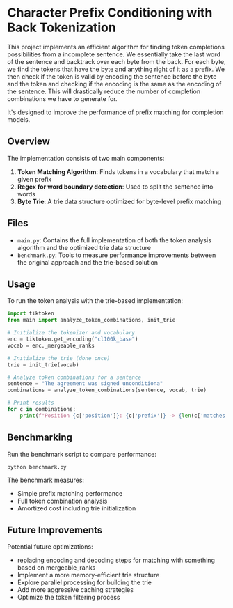 # Character Prefix Conditioning with Back Tokenization

This project implements an efficient algorithm for finding token completions possibilities from a incomplete sentence.
We essentially take the last word of the sentence and backtrack over each byte from the back.
For each byte, we find the tokens that have the byte and anything right of it as a prefix.
We then check if the token is valid by encoding the sentence before the byte and the token and checking if the encoding is the same as the encoding of the sentence. This will drastically reduce the number of completion combinations we have to generate for.

It's designed to improve the performance of prefix matching for completion models.

## Overview

The implementation consists of two main components:

1. **Token Matching Algorithm**: Finds tokens in a vocabulary that match a given prefix
2. **Regex for word boundary detection**: Used to split the sentence into words
3. **Byte Trie**: A trie data structure optimized for byte-level prefix matching


## Files

- `main.py`: Contains the full implementation of both the token analysis algorithm and the optimized trie data structure
- `benchmark.py`: Tools to measure performance improvements between the original approach and the trie-based solution

## Usage

To run the token analysis with the trie-based implementation:

```python
import tiktoken
from main import analyze_token_combinations, init_trie

# Initialize the tokenizer and vocabulary
enc = tiktoken.get_encoding("cl100k_base")
vocab = enc._mergeable_ranks

# Initialize the trie (done once)
trie = init_trie(vocab)

# Analyze token combinations for a sentence
sentence = "The agreement was signed unconditiona"
combinations = analyze_token_combinations(sentence, vocab, trie)

# Print results
for c in combinations:
    print(f"Position {c['position']}: {c['prefix']} -> {len(c['matches'])} possible tokens")
```

## Benchmarking

Run the benchmark script to compare performance:

```
python benchmark.py
```

The benchmark measures:
- Simple prefix matching performance
- Full token combination analysis 
- Amortized cost including trie initialization

## Future Improvements

Potential future optimizations:
- replacing encoding and decoding steps for matching with something based on mergeable_ranks
- Implement a more memory-efficient trie structure
- Explore parallel processing for building the trie
- Add more aggressive caching strategies
- Optimize the token filtering process 